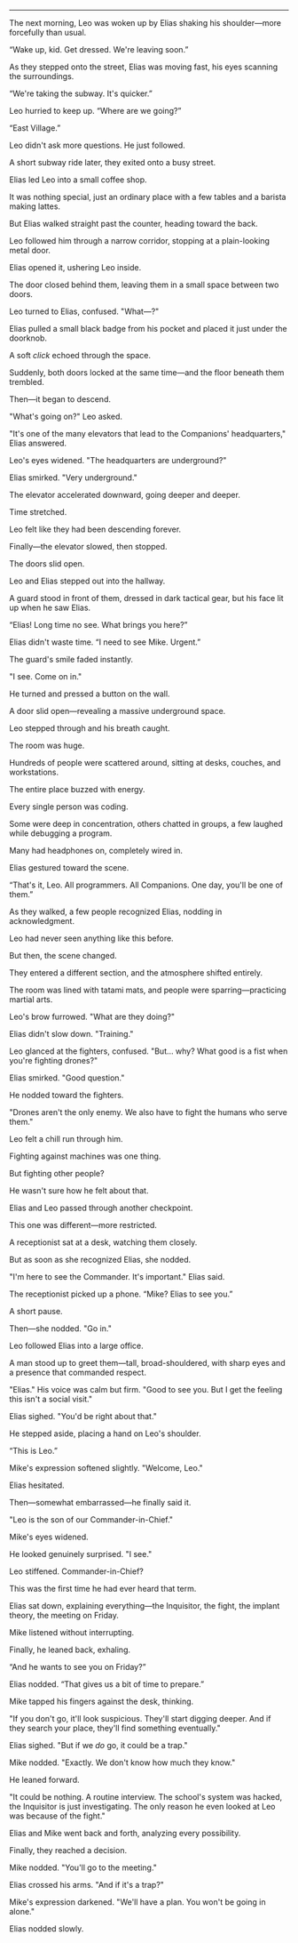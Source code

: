 
---

The next morning, Leo was woken up by Elias shaking his shoulder—more forcefully than usual.  

“Wake up, kid. Get dressed. We're leaving soon.”  

As they stepped onto the street, Elias was moving fast, his eyes scanning the surroundings.  

“We're taking the subway. It's quicker.”  

Leo hurried to keep up. “Where are we going?”  

“East Village.”  

Leo didn't ask more questions. He just followed.  

A short subway ride later, they exited onto a busy street.  

Elias led Leo into a small coffee shop.  

It was nothing special, just an ordinary place with a few tables and a barista making lattes.  

But Elias walked straight past the counter, heading toward the back.  

Leo followed him through a narrow corridor, stopping at a plain-looking metal door.  

Elias opened it, ushering Leo inside.  

The door closed behind them, leaving them in a small space between two doors.  

Leo turned to Elias, confused. "What—?"  

Elias pulled a small black badge from his pocket and placed it just under the doorknob.  

A soft *click* echoed through the space.  

Suddenly, both doors locked at the same time—and the floor beneath them trembled.  

Then—it began to descend.  

"What's going on?" Leo asked.  

"It's one of the many elevators that lead to the Companions' headquarters," Elias answered.

Leo's eyes widened. "The headquarters are underground?"  

Elias smirked. "Very underground."  

The elevator accelerated downward, going deeper and deeper.  

Time stretched.  

Leo felt like they had been descending forever.  

Finally—the elevator slowed, then stopped.  

The doors slid open.  

Leo and Elias stepped out into the hallway.  

A guard stood in front of them, dressed in dark tactical gear, but his face lit up when he saw Elias.  

“Elias! Long time no see. What brings you here?”  

Elias didn't waste time. “I need to see Mike. Urgent.”  

The guard's smile faded instantly.  

"I see. Come on in."  

He turned and pressed a button on the wall.  

A door slid open—revealing a massive underground space.  

Leo stepped through and his breath caught.  

The room was huge.  

Hundreds of people were scattered around, sitting at desks, couches, and workstations.  

The entire place buzzed with energy.  

Every single person was coding.  

Some were deep in concentration, others chatted in groups, a few laughed while debugging a program.  

Many had headphones on, completely wired in.  

Elias gestured toward the scene.  

“That's it, Leo. All programmers. All Companions. One day, you'll be one of them.”  

As they walked, a few people recognized Elias, nodding in acknowledgment.  

Leo had never seen anything like this before.  

But then, the scene changed.  

They entered a different section, and the atmosphere shifted entirely.  

The room was lined with tatami mats, and people were sparring—practicing martial arts.  

Leo's brow furrowed. "What are they doing?"  

Elias didn't slow down. "Training."  

Leo glanced at the fighters, confused. "But… why? What good is a fist when you're fighting drones?"  

Elias smirked. "Good question."  

He nodded toward the fighters.  

"Drones aren't the only enemy. We also have to fight the humans who serve them."  

Leo felt a chill run through him.  

Fighting against machines was one thing.  

But fighting other people?  

He wasn't sure how he felt about that.  

Elias and Leo passed through another checkpoint.  

This one was different—more restricted.  

A receptionist sat at a desk, watching them closely.  

But as soon as she recognized Elias, she nodded.  

"I'm here to see the Commander. It's important." Elias said.  

The receptionist picked up a phone. “Mike? Elias to see you.”  

A short pause.  

Then—she nodded. "Go in."  

Leo followed Elias into a large office.  

A man stood up to greet them—tall, broad-shouldered, with sharp eyes and a presence that commanded respect.  

"Elias." His voice was calm but firm. "Good to see you. But I get the feeling this isn't a social visit."  

Elias sighed. "You'd be right about that."  

He stepped aside, placing a hand on Leo's shoulder.  

“This is Leo.”  

Mike's expression softened slightly. "Welcome, Leo."  

Elias hesitated.  

Then—somewhat embarrassed—he finally said it.  

"Leo is the son of our Commander-in-Chief."  

Mike's eyes widened.  

He looked genuinely surprised. "I see."  

Leo stiffened. Commander-in-Chief?  

This was the first time he had ever heard that term.  

Elias sat down, explaining everything—the Inquisitor, the fight, the implant theory, the meeting on Friday.  

Mike listened without interrupting.  

Finally, he leaned back, exhaling.  

“And he wants to see you on Friday?”  

Elias nodded. “That gives us a bit of time to prepare.”  

Mike tapped his fingers against the desk, thinking.  

"If you don't go, it'll look suspicious. They'll start digging deeper. And if they search your place, they'll find something eventually."  

Elias sighed. "But if we *do* go, it could be a trap."  

Mike nodded. "Exactly. We don't know how much they know."  

He leaned forward.  

"It could be nothing. A routine interview. The school's system was hacked, the Inquisitor is just investigating. The only reason he even looked at Leo was because of the fight."  

Elias and Mike went back and forth, analyzing every possibility.  

Finally, they reached a decision.  

Mike nodded. "You'll go to the meeting."  

Elias crossed his arms. "And if it's a trap?"  

Mike's expression darkened. "We'll have a plan. You won't be going in alone."  

Elias nodded slowly.  

